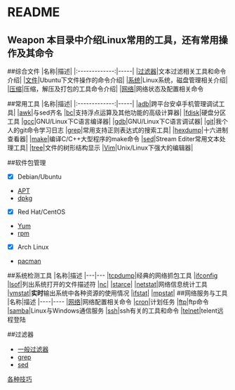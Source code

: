 README
======
Weapon
本目录中介绍Linux常用的工具，还有常用操作及其命令
------
##综合文件
|名称|描述|
|:-------------:|-----|
|[过滤器](Filter.md)|文本过滤相关工具和命令介绍|
|[文件](File.md)|Ubuntu下文件操作的命令介绍|
|[系统](System.md)|Linux系统，磁盘管理相关介绍|
|[压缩](Compress.md)|压缩，解压及打包的工具命令介绍|
|[网络](Net.md)|网络状态及配置相关命令

##常用工具
|名称|描述|
|:-------------:|-----|
|[adb](adb.md)|跨平台安卓手机管理调试工具|
|[awk](awk.md)|与sed齐名
|[bc](bc.md)|支持浮点运算及其他功能的高级计算器|
|[fdisk](fdisk.md)|硬盘分区工具
|[gcc](gcc.md)|GNU/Linux下C语言编译器|
|[gdb](gdb.md)|GNU/Linux下C语言调试器|
|[git](git.md)|我个人的git命令学习日志
|[grep](grep.md)|常用支持正则表达式的搜索工具|
|[hexdump](hexdump.md)|十六进制查看器|
|[make](make.md)|编译C/C++大型程序的make命令
|[sed](sed.md)|Stream Editer常用文本处理工具|
|[tree](tree.md)|文件的树形结构显示
|[Vim](vim.md)|Unix/Linux下强大的编辑器|

##软件包管理
- [x] Debian/Ubuntu
* [APT](APT.md)
* [dpkg](dpkg)
- [x] Red Hat/CentOS
* [Yum](Yum.md)
* [rpm](rpm.md)
- [x] Arch Linux
* [pacman](pacman.md)

##系统检测工具
|名称|描述
|---|---
|[tcpdump](tcpdump.md)|经典的网络抓包工具
|[ifconfig](ifconfig.md)
|[lsof](lsof.md)|列出系统打开的文件描述符
|[nc](nc.md)|
|[starce](starce.md)|
|[netstat](netstat.md)|网络信息统计工具
|[vmstat](vmstat.md)|**实时**输出系统中各种资源的使用情况
|[ifstat](ifstat.md)|
|[mpstat](mpstat.md)|
##网络服务与工具
|名称|描述
|----|----
|[网络](Net.md)|网络配置相关命令
|[cron](cron.md)|计划任务
|[ftp](ftp)|ftp命令
|[samba](samba)|Linux与Windows通信服务
|[ssh](ssh)|ssh有关的工具和命令
|[telnet](telnet.md)|telent远程登陆

##过滤器
* [一般过滤器](Filter.md)
* [grep](grep.md)
* [sed](sed.md)

[各种技巧](Tips.md)

